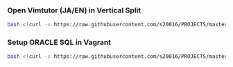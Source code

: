 ### Open Vimtutor (JA/EN) in Vertical Split
```bash
bash <(curl -s https://raw.githubusercontent.com/s20016/PROJECTS/master/RAM/Random/vs_vimtutor.sh)
```

### Setup ORACLE SQL in Vagrant
```bash
bash <(curl -s https://raw.githubusercontent.com/s20016/PROJECTS/master/RAM/Random/sql_setip.sh)
```
